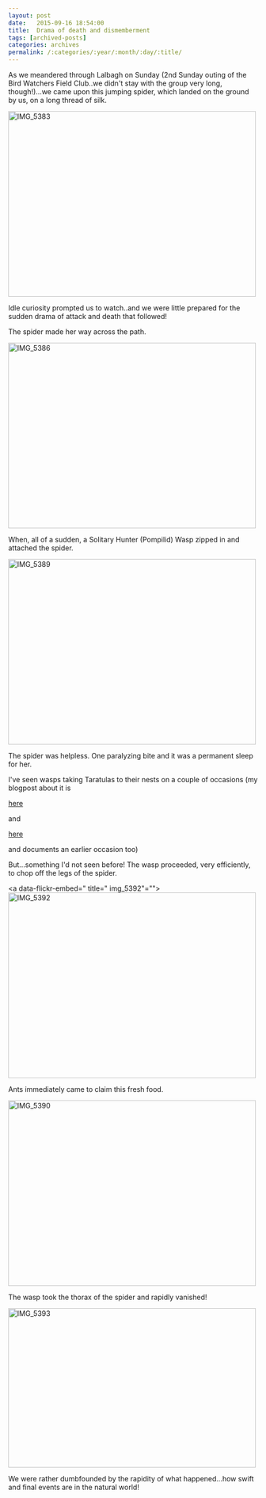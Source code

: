 ```yaml
---
layout: post
date:	2015-09-16 18:54:00
title:  Drama of death and dismemberment
tags: [archived-posts]
categories: archives
permalink: /:categories/:year/:month/:day/:title/
---
```

As we meandered through Lalbagh on Sunday (2nd Sunday outing of the Bird Watchers Field Club..we didn&#39;t stay with the group very long, though!)...we came upon this jumping spider, which landed on the ground by us, on a long thread of silk.

<a data-flickr-embed="true" href="https://www.flickr.com/photos/86494503@N00/21372256256/in/album-72157658184287858/" title="IMG_5383"><img alt="IMG_5383" height="375" src="https://farm1.staticflickr.com/767/21372256256_fab2f062a5.jpg" width="500" /></a>

Idle curiosity prompted us to watch..and we were little prepared for the sudden drama of attack and death that followed!

The spider made her way across the path.

<a data-flickr-embed="true" href="https://www.flickr.com/photos/86494503@N00/21372267206/in/album-72157658184287858/" title="IMG_5386"><img alt="IMG_5386" height="375" src="https://farm1.staticflickr.com/576/21372267206_155ba1842e.jpg" width="500" /></a>


When, all of a sudden, a Solitary Hunter (Pompilid) Wasp zipped in and attached the spider.

<a data-flickr-embed="true" href="https://www.flickr.com/photos/86494503@N00/21387643402/in/album-72157658184287858/" title="IMG_5389"><img alt="IMG_5389" height="375" src="https://farm6.staticflickr.com/5693/21387643402_397d8ec7b9.jpg" width="500" /></a>


The spider was helpless. One paralyzing bite and it was a permanent sleep for her.

I&#39;ve seen wasps taking Taratulas to their nests on a couple of occasions (my blogpost about it is

<a href="http://deponti.livejournal.com/693170.html">here </a>

and

<a href="http://deponti.livejournal.com/1113866.html">here </a>

and documents an earlier occasion too)

But...something I&#39;d not seen before! The wasp proceeded, very efficiently, to chop off the legs of the spider.



&lt;a data-flickr-embed=&quot; title=&quot; img_5392&quot;=&quot;&quot;&gt;<img alt="IMG_5392" height="375" src="https://farm1.staticflickr.com/582/21210679898_80996a4d06.jpg" width="500" />

Ants immediately came to claim this fresh food.

<a data-flickr-embed="true" href="https://www.flickr.com/photos/86494503@N00/21211612459/in/album-72157658184287858/" title="IMG_5390"><img alt="IMG_5390" height="375" src="https://farm6.staticflickr.com/5836/21211612459_1b791e8cef.jpg" width="500" /></a>

The wasp took the thorax of the spider and rapidly vanished!

<a data-flickr-embed="true" href="https://www.flickr.com/photos/86494503@N00/21406903911/in/album-72157658184287858/" title="IMG_5393"><img alt="IMG_5393" height="322" src="https://farm1.staticflickr.com/688/21406903911_4f042250f4.jpg" width="500" /></a>

We were rather dumbfounded by the rapidity of what happened...how swift and final events are in the natural world!
